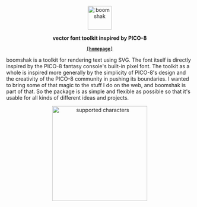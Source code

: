 <p align="center">
  <img
    alt="boomshak"
    src="https://hen.cat/boomshak/boomshak.svg"
    height="64"
  />
</p>

<p align="center">
  <strong>
    vector font toolkit inspired by PICO-8
  </strong>
</p>

<p align="center">
  <a href="https://hen.cat/boomshak">
    <strong><code>[homepage]</code></strong>
  </a>
</p>

<p itemprop="abstract">
  boomshak is a toolkit for rendering text using SVG.
  The font itself is directly inspired by the PICO-8 fantasy
  console's built-in pixel font.
  The toolkit as a whole is inspired more generally by the
  simplicity of PICO-8's design and the creativity of the
  PICO-8 community in pushing its boundaries.
  I wanted to bring some of that magic to the stuff I do on the
  web, and boomshak is part of that.
  So the package is as simple and flexible as possible so that
  it's usable for all kinds of different ideas and projects.
</p>

<p align="center">
  <img
    alt="supported characters"
    src="https://hen.cat/boomshak/characters.svg"
    width="256"
    height="256"
  />
</p>
